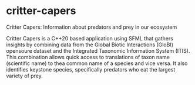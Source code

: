 # critter-capers
Critter Capers: Information about predators and prey in our ecosystem

Critter Capers is a C++20 based application using SFML that gathers insights by combining data from the Global Biotic Interactions (GloBI) opensoure dataset and the Integrated Taxonomic Information System (ITIS). This combination allows quick access to translations of taxon name (scientific name) to thea common name of a species and vice versa. It also identifies keystone species, specifically predators who eat the largest variety of prey. 
